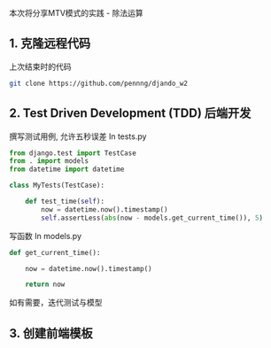 本次将分享MTV模式的实践 - 除法运算

## 1. 克隆远程代码
上次结束时的代码
```bash
git clone https://github.com/pennng/djando_w2

```

## 2. Test Driven Development (TDD) 后端开发
撰写测试用例, 允许五秒误差 In tests.py  
```python
from django.test import TestCase
from . import models
from datetime import datetime

class MyTests(TestCase):

    def test_time(self):
        now = datetime.now().timestamp()
        self.assertLess(abs(now - models.get_current_time()), 5)
```
写函数 In models.py
```python
def get_current_time():

    now = datetime.now().timestamp()

    return now

```

如有需要，迭代测试与模型

## 3. 创建前端模板
